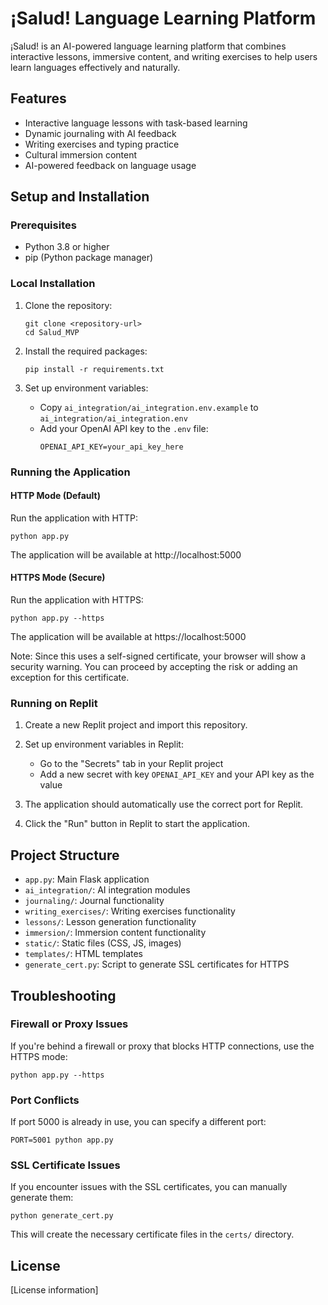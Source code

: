 # ¡Salud! Language Learning Platform

¡Salud! is an AI-powered language learning platform that combines interactive lessons, immersive content, and writing exercises to help users learn languages effectively and naturally.

## Features

- Interactive language lessons with task-based learning
- Dynamic journaling with AI feedback
- Writing exercises and typing practice
- Cultural immersion content
- AI-powered feedback on language usage

## Setup and Installation

### Prerequisites

- Python 3.8 or higher
- pip (Python package manager)

### Local Installation

1. Clone the repository:
   ```
   git clone <repository-url>
   cd Salud_MVP
   ```

2. Install the required packages:
   ```
   pip install -r requirements.txt
   ```

3. Set up environment variables:
   - Copy `ai_integration/ai_integration.env.example` to `ai_integration/ai_integration.env`
   - Add your OpenAI API key to the `.env` file:
     ```
     OPENAI_API_KEY=your_api_key_here
     ```

### Running the Application

#### HTTP Mode (Default)

Run the application with HTTP:

```
python app.py
```

The application will be available at http://localhost:5000

#### HTTPS Mode (Secure)

Run the application with HTTPS:

```
python app.py --https
```

The application will be available at https://localhost:5000

Note: Since this uses a self-signed certificate, your browser will show a security warning. You can proceed by accepting the risk or adding an exception for this certificate.

### Running on Replit

1. Create a new Replit project and import this repository.

2. Set up environment variables in Replit:
   - Go to the "Secrets" tab in your Replit project
   - Add a new secret with key `OPENAI_API_KEY` and your API key as the value

3. The application should automatically use the correct port for Replit.

4. Click the "Run" button in Replit to start the application.

## Project Structure

- `app.py`: Main Flask application
- `ai_integration/`: AI integration modules
- `journaling/`: Journal functionality
- `writing_exercises/`: Writing exercises functionality
- `lessons/`: Lesson generation functionality
- `immersion/`: Immersion content functionality
- `static/`: Static files (CSS, JS, images)
- `templates/`: HTML templates
- `generate_cert.py`: Script to generate SSL certificates for HTTPS

## Troubleshooting

### Firewall or Proxy Issues

If you're behind a firewall or proxy that blocks HTTP connections, use the HTTPS mode:

```
python app.py --https
```

### Port Conflicts

If port 5000 is already in use, you can specify a different port:

```
PORT=5001 python app.py
```

### SSL Certificate Issues

If you encounter issues with the SSL certificates, you can manually generate them:

```
python generate_cert.py
```

This will create the necessary certificate files in the `certs/` directory.

## License

[License information]
